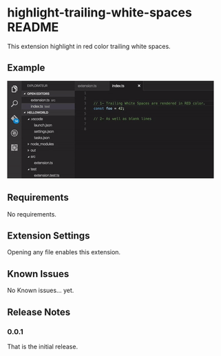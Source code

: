 # highlight-trailing-white-spaces README

This extension highlight in red color trailing white spaces.

## Example

![Example](illustration.gif)

## Requirements

No requirements.

## Extension Settings

Opening any file enables this extension.

## Known Issues

No Known issues... yet.

## Release Notes

### 0.0.1

That is the initial release.
